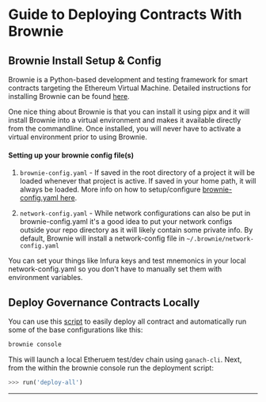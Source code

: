 # Guide to Deploying Contracts With Brownie 

## Brownie Install Setup & Config

Brownie is a Python-based development and testing framework for smart contracts targeting the Ethereum Virtual Machine. Detailed instructions for installing Brownie can be found [here](https://eth-brownie.readthedocs.io/en/stable/install.html). 

One nice thing about Brownie is that you can install it using pipx and it will install Brownie into a virtual environment and makes it available directly from the commandline. Once installed, you will never have to activate a virtual environment prior to using Brownie.

#### Setting up your brownie config file(s)

1) `brownie-config.yaml` - If saved in the root directory of a project it will be loaded whenever that project is active. If saved in your home path, it will always be loaded. More info on how to setup/configure [brownie-config.yaml here](https://eth-brownie.readthedocs.io/en/stable/config.html#config). 

2) `network-config.yaml` - While network configurations can also be put in brownie-config.yaml it's a good idea to put your network configs outside your repo directory as it will likely contain some private info. By default, Brownie will install a network-config file in `~/.brownie/network-config.yaml`

You can set your things like Infura keys and test mnemonics in your local network-config.yaml so you don't have to manually set them with environment variables. 

## Deploy Governance Contracts Locally 

You can use this [script](../scripts/deploy-all.py) to easily deploy all contract and automatically run some of the base configurations like this:

```bash
brownie console 
```
This will launch a local Etheruem test/dev chain using `ganach-cli`. Next, from the within the brownie console run the deployment script: 

```python
>>> run('deploy-all')
```

---


